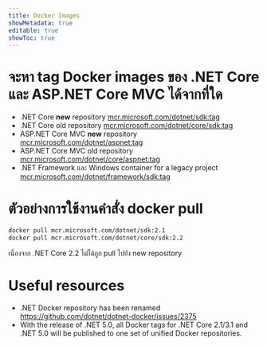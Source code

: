 ```yaml
---
title: Docker Images
showMetadata: true
editable: true
showToc: true
---
```


# จะหา tag Docker images ของ .NET Core และ ASP.NET Core MVC ได้จากที่ใด
- .NET Core **new** repository [mcr.microsoft.com/dotnet/sdk:tag](https://mcr.microsoft.com/v2/dotnet/sdk/tags/list)
- .NET Core old repository [mcr.microsoft.com/dotnet/core/sdk:tag](https://mcr.microsoft.com/v2/dotnet/core/sdk/tags/list)
- ASP.NET Core MVC **new** repository [mcr.microsoft.com/dotnet/aspnet:tag](https://mcr.microsoft.com/v2/dotnet/aspnet/tags/list)
- ASP.NET Core MVC old repository [mcr.microsoft.com/dotnet/core/aspnet:tag](https://mcr.microsoft.com/v2/dotnet/core/aspnet/tags/list)
- .NET Framework และ Windows container for a legacy project [mcr.microsoft.com/dotnet/framework/sdk:tag](https://mcr.microsoft.com/v2/dotnet/framework/sdk/tags/list)

# ตัวอย่างการใช้งานคำสั่ง docker pull

```sh
docker pull mcr.microsoft.com/dotnet/sdk:2.1
docker pull mcr.microsoft.com/dotnet/core/sdk:2.2
```
เนื่องจาก .NET Core 2.2 ไม่ได้ถูก pull ไปยัง new repository

# Useful resources
- .NET Docker repository has been renamed https://github.com/dotnet/dotnet-docker/issues/2375
- With the release of .NET 5.0, all Docker tags for .NET Core 2.1/3.1 and .NET 5.0 will be published to one set of unified Docker repositories.

